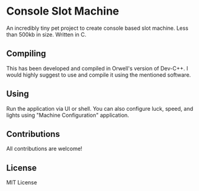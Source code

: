 # Console Slot Machine

An incredibly tiny pet project to create console based slot machine. Less than 500kb in size. Written in C.

## Compiling

This has been developed and compiled in Orwell's version of Dev-C++. I would highly suggest to use and compile it using the mentioned software.

## Using

Run the application via UI or shell. You can also configure luck, speed, and lights using "Machine Configuration" application.

## Contributions

All contributions are welcome!

## License

MIT License
